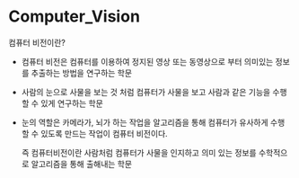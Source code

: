 # Computer_Vision
컴퓨터 비전이란?
- 컴퓨터 비전은 컴퓨터를 이용하여 정지된 영상 또는 동영상으로 부터 의미있는 정보를 추출하는 방법을 연구하는 학문
- 사람의 눈으로 사물을 보는 것 처럼 컴퓨터가 사물을 보고 사람과 같은 기능을 수행할 수 있게 연구하는 학문
- 눈의 역할은 카메라가, 뇌가 하는 작업을 알고리즘을 통해 컴퓨터가 유사하게 수행할 수 있도록 만드는 작업이 컴퓨터 비전이다.

  즉 컴퓨터비전이란 사람처럼 컴퓨터가 사물을 인지하고 의미 있는 정보를 수학적으로 알고리즘을 통해 출해내는 학문
